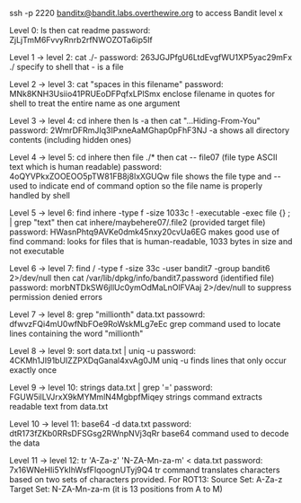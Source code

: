 ssh -p 2220 banditx@bandit.labs.overthewire.org to access Bandit level x 

Level 0: ls then cat readme
password: ZjLjTmM6FvvyRnrb2rfNWOZOTa6ip5If

Level 1 -> level 2: cat ./-
password: 263JGJPfgU6LtdEvgfWU1XP5yac29mFx
./ specify to shell that - is a file

Level 2 -> level 3: cat "spaces in this filename"
password: MNk8KNH3Usiio41PRUEoDFPqfxLPlSmx
enclose filename in quotes for shell to treat the entire name as one argument

Level 3 -> level 4: cd inhere then ls -a then cat "...Hiding-From-You"
password: 2WmrDFRmJIq3IPxneAaMGhap0pFhF3NJ
-a shows all directory contents (including hidden ones)

Level 4 -> level 5: cd inhere then file ./* then cat -- file07 (file type ASCII text which is human readable)
password: 4oQYVPkxZOOEOO5pTW81FB8j8lxXGUQw
file shows the file type and -- used to indicate end of command option so the file name is properly handled by shell

Level 5 -> level 6: find inhere -type f -size 1033c ! -executable -exec file {} \; | grep "text"
then cat inhere/maybehere07/.file2 (provided target file)
password: HWasnPhtq9AVKe0dmk45nxy20cvUa6EG
makes good use of find command: looks for files that is human-readable, 1033 bytes in size and not executable

Level 6 -> level 7: find / -type f -size 33c -user bandit7 -group bandit6 2>/dev/null
then cat /var/lib/dpkg/info/bandit7.password (identified file)
password: morbNTDkSW6jIlUc0ymOdMaLnOlFVAaj
2>/dev/null to suppress permission denied errors 

Level 7 -> level 8: grep "millionth" data.txt
passowrd: dfwvzFQi4mU0wfNbFOe9RoWskMLg7eEc
grep command used to locate lines containing the word "millionth"

Level 8 -> level 9: sort data.txt | uniq -u
password: 4CKMh1JI91bUIZZPXDqGanal4xvAg0JM
uniq -u finds lines that only occur exactly once

Level 9 -> level 10: strings data.txt | grep '='
password: FGUW5ilLVJrxX9kMYMmlN4MgbpfMiqey
strings command extracts readable text from data.txt

Level 10 -> level 11: base64 -d data.txt
password: dtR173fZKb0RRsDFSGsg2RWnpNVj3qRr
base64 command used to decode the data 

Level 11 -> level 12: tr 'A-Za-z' 'N-ZA-Mn-za-m' < data.txt
password: 7x16WNeHIi5YkIhWsfFIqoognUTyj9Q4
tr command translates characters based on two sets of characters provided. For ROT13:
Source Set: A-Za-z
Target Set: N-ZA-Mn-za-m 
(it is 13 positions from A to M)



